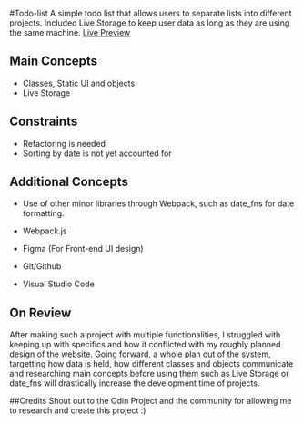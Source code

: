 #Todo-list
A simple todo list that allows users to separate lists into different projects. Included Live Storage to keep user data as long as they are using the same machine.
[Live Preview](https://j24chen.github.io/todo-list/)

## Main Concepts
- Classes, Static UI and objects
- Live Storage


## Constraints
- Refactoring is needed
- Sorting by date is not yet accounted for
  
## Additional Concepts
- Use of other minor libraries through Webpack, such as date_fns for date formatting.

- Webpack.js
- Figma (For Front-end UI design)
- Git/Github
- Visual Studio Code

## On Review
After making such a project with multiple functionalities, I struggled with keeping up with specifics and how it conflicted with my roughly planned design of the website.
Going forward, a whole plan out of the system, targetting how data is held, how different classes and objects communicate and researching main concepts before using them such 
as Live Storage or date_fns will drastically increase the development time of projects.

##Credits
Shout out to the Odin Project and the community for allowing me to research and create this project :)
